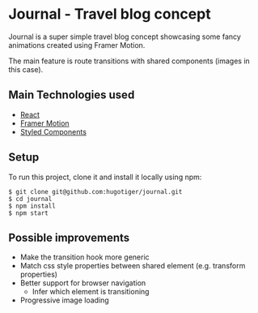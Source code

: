 # Journal - Travel blog concept

Journal is a super simple travel blog concept showcasing some fancy animations created using Framer Motion.

The main feature is route transitions with shared components (images in this case).

## Main Technologies used

- [React](https://reactjs.org/)
- [Framer Motion](https://www.framer.com/motion/)
- [Styled Components](https://styled-components.com/)

## Setup

To run this project, clone it and install it locally using npm:

```
$ git clone git@github.com:hugotiger/journal.git
$ cd journal
$ npm install
$ npm start
```

## Possible improvements

- Make the transition hook more generic
- Match css style properties between shared element (e.g. transform properties)
- Better support for browser navigation
  - Infer which element is transitioning
- Progressive image loading

